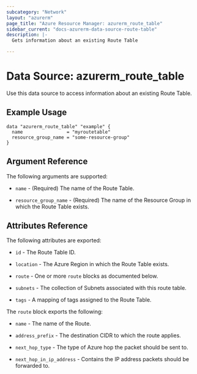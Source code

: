 ```yaml
---
subcategory: "Network"
layout: "azurerm"
page_title: "Azure Resource Manager: azurerm_route_table"
sidebar_current: "docs-azurerm-data-source-route-table"
description: |-
  Gets information about an existing Route Table

---
```


# Data Source: azurerm_route_table

Use this data source to access information about an existing Route Table.

## Example Usage

```hcl
data "azurerm_route_table" "example" {
  name                = "myroutetable"
  resource_group_name = "some-resource-group"
}
```

## Argument Reference

The following arguments are supported:

* `name` - (Required) The name of the Route Table.

* `resource_group_name` - (Required) The name of the Resource Group in which the Route Table exists.

## Attributes Reference

The following attributes are exported:

* `id` - The Route Table ID.

* `location` - The Azure Region in which the Route Table exists.

* `route` - One or more `route` blocks as documented below.

* `subnets` - The collection of Subnets associated with this route table.

* `tags` - A mapping of tags assigned to the Route Table.

The `route` block exports the following:

* `name` - The name of the Route.

* `address_prefix` - The destination CIDR to which the route applies.

* `next_hop_type` - The type of Azure hop the packet should be sent to.

* `next_hop_in_ip_address` - Contains the IP address packets should be forwarded to.

